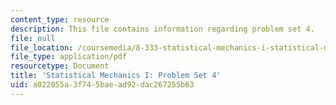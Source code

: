 ```yaml
---
content_type: resource
description: This file contains information regarding problem set 4.
file: null
file_location: /coursemedia/8-333-statistical-mechanics-i-statistical-mechanics-of-particles-fall-2013/a022055a3f745baead92dac267255b63_MIT8_333F13_pset4.pdf
file_type: application/pdf
resourcetype: Document
title: 'Statistical Mechanics I: Problem Set 4'
uid: a022055a-3f74-5bae-ad92-dac267255b63
---
```

